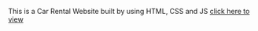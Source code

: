This is a Car Rental Website built by using HTML, CSS and JS
[click here to view](https://aditya-kolluru.github.io/Car-Rental-Website/)
